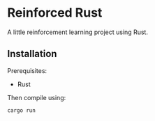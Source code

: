 # Reinforced Rust
A little reinforcement learning project using Rust.

## Installation

Prerequisites:
- Rust

Then compile using:

```bash
cargo run
```
